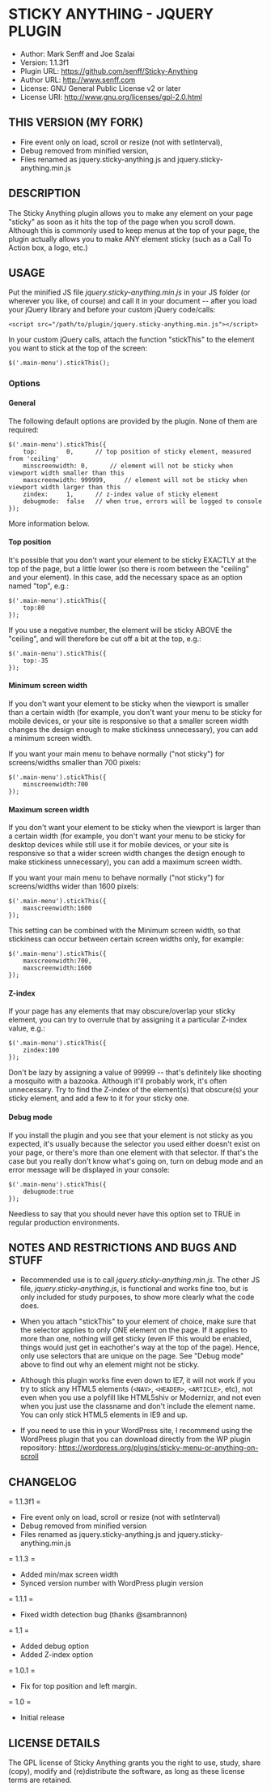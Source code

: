 STICKY ANYTHING - JQUERY PLUGIN
============================================

- Author: Mark Senff and Joe Szalai
- Version: 1.1.3f1
- Plugin URL: https://github.com/senff/Sticky-Anything
- Author URL: http://www.senff.com
- License: GNU General Public License v2 or later
- License URI: http://www.gnu.org/licenses/gpl-2.0.html

THIS VERSION (MY FORK)
----------------------
- Fire event only on load, scroll or resize (not with setInterval),
- Debug removed from minified version,
- Files renamed as jquery.sticky-anything.js and jquery.sticky-anything.min.js

DESCRIPTION
-----------
The Sticky Anything plugin allows you to make any element on your page "sticky" as soon as it hits the top of the page when you scroll down. Although this is commonly used to keep menus at the top of your page, the plugin actually allows you to make ANY element sticky (such as a Call To Action box, a logo, etc.)



USAGE
-----

Put the minified JS file *jquery.sticky-anything.min.js* in your JS folder (or wherever you like, of course) and call it in your document -- after you load your jQuery library and before your custom jQuery code/calls:

    <script src="/path/to/plugin/jquery.sticky-anything.min.js"></script>

In your custom jQuery calls, attach the function "stickThis" to the element you want to stick at the top of the screen:

    $('.main-menu').stickThis();


### Options

#### General

The following default options are provided by the plugin. None of them are required:

	$('.main-menu').stickThis({
        top: 		0,		// top position of sticky element, measured from 'ceiling'
        minscreenwidth:	0,		// element will not be sticky when viewport width smaller than this
        maxscreenwidth: 999999,		// element will not be sticky when viewport width larger than this 
        zindex: 	1,		// z-index value of sticky element
        debugmode:	false	// when true, errors will be logged to console
    });

More information below.


#### Top position

It's possible that you don't want your element to be sticky EXACTLY at the top of the page, but a little lower (so there is room between the "ceiling" and your element). In this case, add the necessary space as an option named "top", e.g.:

    $('.main-menu').stickThis({
        top:80
    });

If you use a negative number, the element will be sticky ABOVE the "ceiling", and will therefore be cut off a bit at the top, e.g.:

    $('.main-menu').stickThis({
        top:-35
    });

#### Minimum screen width

If you don't want your element to be sticky when the viewport is smaller than a certain width (for example, you don't want your menu to be sticky for mobile devices, or your site is responsive so that a smaller screen width changes the design enough to make stickiness unnecessary), you can add a minimum screen width. 

If you want your main menu to behave normally ("not sticky") for screens/widths smaller than 700 pixels:

    $('.main-menu').stickThis({
        minscreenwidth:700
    });

#### Maximum screen width

If you don't want your element to be sticky when the viewport is larger than a certain width (for example, you don't want your menu to be sticky for desktop devices while still use it for mobile devices, or your site is responsive so that a wider screen width changes the design enough to make stickiness unnecessary), you can add a maximum screen width. 

If you want your main menu to behave normally ("not sticky") for screens/widths wider than 1600 pixels:

    $('.main-menu').stickThis({
        maxscreenwidth:1600
    });

This setting can be combined with the Minimum screen width, so that stickiness can occur between certain screen widths only, for example:

    $('.main-menu').stickThis({
        maxscreenwidth:700,
        maxscreenwidth:1600
    });


#### Z-index

If your page has any elements that may obscure/overlap your sticky element, you can try to overrule that by assigning it a particular Z-index value, e.g.:

    $('.main-menu').stickThis({
        zindex:100
    });

Don't be lazy by assigning a value of 99999 -- that's definitely like shooting a mosquito with a bazooka. Although it'll probably work, it's often unnecessary. Try to find the Z-index of the element(s) that obscure(s) your sticky element, and add a few to it for your sticky one.


#### Debug mode

If you install the plugin and you see that your element is not sticky as you expected, it's usually because the selector you used either doesn't exist on your page, or there's more than one element with that selector. If that's the case but you really don't know what's going on, turn on debug mode and an error message will be displayed in your console:

    $('.main-menu').stickThis({
        debugmode:true
    });

Needless to say that you should never have this option set to TRUE in regular production environments.



NOTES AND RESTRICTIONS AND BUGS AND STUFF
-----------------------------------------

- Recommended use is to call *jquery.sticky-anything.min.js*. The other JS file, *jquery.sticky-anything.js*, is functional and works fine too, but is only included for study purposes, to show more clearly what the code does.

- When you attach "stickThis" to your element of choice, make sure that the selector applies to only ONE element on the page. If it applies to more than one, nothing will get sticky (even IF this would be enabled, things would just get in eachother's way at the top of the page). Hence, only use selectors that are unique on the page. See "Debug mode" above to find out why an element might not be sticky.

- Although this plugin works fine even down to IE7, it will not work if you try to stick any HTML5 elements (`<NAV>`, `<HEADER>`, `<ARTICLE>`, etc), not even when you use a polyfill like HTML5shiv or Modernizr, and not even when you just use the classname and don't include the element name. You can only stick HTML5 elements in IE9 and up.

- If you need to use this in your WordPress site, I recommend using the WordPress plugin that you can download directly from the WP plugin repository: https://wordpress.org/plugins/sticky-menu-or-anything-on-scroll


CHANGELOG
---------
= 1.1.3f1 =
* Fire event only on load, scroll or resize (not with setInterval)
* Debug removed from minified version
* Files renamed as jquery.sticky-anything.js and jquery.sticky-anything.min.js

= 1.1.3 =
* Added min/max screen width
* Synced version number with WordPress plugin version

= 1.1.1 =
* Fixed width detection bug (thanks @sambrannon)

= 1.1 =
* Added debug option
* Added Z-index option

= 1.0.1 =
* Fix for top position and left margin.

= 1.0 =
* Initial release


LICENSE DETAILS
---------------
The GPL license of Sticky Anything grants you the right to use, study, share (copy), modify and (re)distribute the software, as long as these license terms are retained. 
